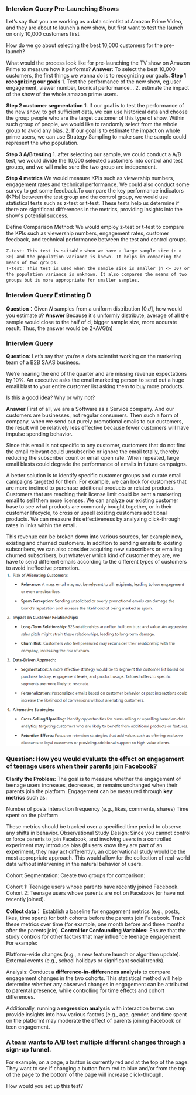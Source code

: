### Interview Query Pre-Launching Shows
Let’s say that you are working as a data scientist at Amazon Prime Video, and they are about to launch a new show, but first want to test the launch on only 10,000 customers first

How do we go about selecting the best 10,000 customers for the pre-launch?

What would the process look like for pre-launching the TV show on Amazon Prime to measure how it performs?
**Answer:**
To select the best 10,000 customers, the first things we wanna do is to recognizing our goals. 
**Step 1 recognizing our goals**
    1. Test the performance of the new show, eg.user engagement, viewer number, tecnical performance...
    2. estimate the impact of the show of the whole amazon prime users.
   
**Step 2 customer segmentation**
    1. If our goal is to test the performance of the new show, to get sufficient data, we can use historical data and choose the group people who are the target customer of this type of show. Within such group of people, we would like to randomly select from the whole group to avoid any bias.
    2. If our goal is to estimate the impact on whole prime users, we can use Strategy Sampling to make sure the sample could represent the who population.
   
**Step 3 A/B testing**
    1. after selecting our sample, we could conduct a A/B test, we would divide the 10,000 selected customers into control and test groups, and we will make sure the two group are independent.
   
**Step 4 metrics**
We would measure KPIs such as viewership numbers, engagement rates and technical performance. We could also conduct some survey to get some feedback.To compare the key performance indicators (KPIs) between the test group and the control group, we would use statistical tests such as z-test or t-test. These tests help us determine if there are significant differences in the metrics, providing insights into the show's potential success.

Define Comparison Method:
We would employ z-test or t-test to compare the KPIs such as viewership numbers, engagement rates, customer feedback, and technical performance between the test and control groups.

    Z-test: This test is suitable when we have a large sample size (n > 30) and the population variance is known. It helps in comparing the means of two groups.
    T-test: This test is used when the sample size is smaller (n <= 30) or the population variance is unknown. It also compares the means of two groups but is more appropriate for smaller samples.

### Interview Query Estimating D
**Question**：Given 𝑁 samples from a uniform distribution [0,𝑑], how would you estimate 𝑑?
**Answer** Because it's uniformly distribute, average of all the sample would close to the half of d, bigger sample size, more accurate result. Thus, the answer would be 2*AVG(n)

### Interview Query
**Question:**
Let’s say that you’re a data scientist working on the marketing team of a B2B SAAS business.

We’re nearing the end of the quarter and are missing revenue expectations by 10%. An executive asks the email marketing person to send out a huge email blast to your entire customer list asking them to buy more products.

Is this a good idea? Why or why not?

**Answer**
First of all, we are a Software as a Service company. And our customers are businesses, not regular consumers. Then such a form of company, when we send out purely promotional emails to our customers, the result will be relatively less effective because fewer customers will have impulse spending behavior.

Since this email is not specific to any customer, customers that do not find the email relevant could unsubscribe or ignore the email totally, thereby reducing the subscriber count or email open rate. When repeated, large email blasts could degrade the performance of emails in future campaigns.

A better solution is to identify specific customer groups and curate email campaigns targeted for them. For example, we can look for customers that are more inclined to purchase additional products or related products. Customers that are reaching their license limit could be sent a marketing email to sell them more licenses. We can analyze our existing customer base to see what products are commonly bought together, or in their customer lifecycle, to cross or upsell existing customers additional products. We can measure this effectiveness by analyzing click-through rates in links within the email.

This revenue can be broken down into various sources, for example new, existing and churned customers. In addition to sending emails to existing subscribers, we can also consider acquiring new subscribers or emailing churned subscribers, but whatever which kind of customer they are, we have to send different emails according to the different types of customers to avoid ineffective promotion.
![alt text](image.png)

### Question: How you would evaluate the effect on engagement of teenage users when their parents join Facebook?
**Clarify the Problem:** The goal is to measure whether the engagement of teenage users increases, decreases, or remains unchanged when their parents join the platform. Engagement can be measured through **key metrics** such as:

Number of posts
Interaction frequency (e.g., likes, comments, shares)
Time spent on the platform

These metrics should be tracked over a specified time period to observe any shifts in behavior.
Observational Study Design: Since you cannot control or force parents to join Facebook, and involving users in a controlled experiment may introduce bias (if users know they are part of an experiment, they may act differently), an observational study would be the most appropriate approach. This would allow for the collection of real-world data without intervening in the natural behavior of users.

Cohort Segmentation: Create two groups for comparison:

Cohort 1: Teenage users whose parents have recently joined Facebook.
Cohort 2: Teenage users whose parents are not on Facebook (or have not recently joined).

**Collect data：**
Establish a baseline for engagement metrics (e.g., posts, likes, time spent) for both cohorts before the parents join Facebook.
Track these metrics over time (for example, one month before and three months after the parents join).
**Control for Confounding Variables:** Ensure that the study controls for other factors that may influence teenage engagement. For example:

Platform-wide changes (e.g., a new feature launch or algorithm update).
External events (e.g., school holidays or significant social trends).

Analysis: Conduct a **difference-in-differences analysis** to compare engagement changes in the two cohorts. This statistical method will help determine whether any observed changes in engagement can be attributed to parental presence, while controlling for time effects and cohort differences.

Additionally, running a **regression analysis** with interaction terms can provide insights into how various factors (e.g., age, gender, and time spent on the platform) may moderate the effect of parents joining Facebook on teen engagement.

### A team wants to A/B test multiple different changes through a sign-up funnel.

For example, on a page, a button is currently red and at the top of the page. They want to see if changing a button from red to blue and/or from the top of the page to the bottom of the page will increase click-through.

How would you set up this test?